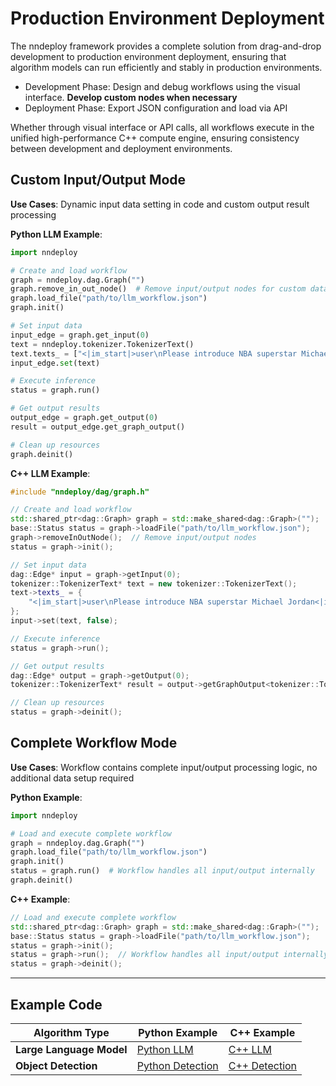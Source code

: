 
# Production Environment Deployment

The nndeploy framework provides a complete solution from drag-and-drop development to production environment deployment, ensuring that algorithm models can run efficiently and stably in production environments.

- Development Phase: Design and debug workflows using the visual interface. **Develop custom nodes when necessary**
- Deployment Phase: Export JSON configuration and load via API

Whether through visual interface or API calls, all workflows execute in the unified high-performance C++ compute engine, ensuring consistency between development and deployment environments.

## Custom Input/Output Mode

**Use Cases**: Dynamic input data setting in code and custom output result processing

**Python LLM Example**:

```python
import nndeploy

# Create and load workflow
graph = nndeploy.dag.Graph("")
graph.remove_in_out_node()  # Remove input/output nodes for custom data flow
graph.load_file("path/to/llm_workflow.json")
graph.init()

# Set input data
input_edge = graph.get_input(0)
text = nndeploy.tokenizer.TokenizerText()
text.texts_ = ["<|im_start|>user\nPlease introduce NBA superstar Michael Jordan<|im_end|>\n<|im_start|>assistant\n"]
input_edge.set(text)

# Execute inference
status = graph.run()

# Get output results
output_edge = graph.get_output(0)
result = output_edge.get_graph_output()

# Clean up resources
graph.deinit()
```

**C++ LLM Example**:

```cpp
#include "nndeploy/dag/graph.h"

// Create and load workflow
std::shared_ptr<dag::Graph> graph = std::make_shared<dag::Graph>("");
base::Status status = graph->loadFile("path/to/llm_workflow.json");
graph->removeInOutNode();  // Remove input/output nodes
status = graph->init();

// Set input data
dag::Edge* input = graph->getInput(0);
tokenizer::TokenizerText* text = new tokenizer::TokenizerText();
text->texts_ = {
    "<|im_start|>user\nPlease introduce NBA superstar Michael Jordan<|im_end|>\n<|im_start|>assistant\n"
};
input->set(text, false);

// Execute inference
status = graph->run();

// Get output results
dag::Edge* output = graph->getOutput(0);
tokenizer::TokenizerText* result = output->getGraphOutput<tokenizer::TokenizerText>();

// Clean up resources
status = graph->deinit();
```

## Complete Workflow Mode

**Use Cases**: Workflow contains complete input/output processing logic, no additional data setup required

**Python Example**:

```python
import nndeploy

# Load and execute complete workflow
graph = nndeploy.dag.Graph("")
graph.load_file("path/to/llm_workflow.json")
graph.init()
status = graph.run()  # Workflow handles all input/output internally
graph.deinit()
```

**C++ Example**:

```cpp
// Load and execute complete workflow
std::shared_ptr<dag::Graph> graph = std::make_shared<dag::Graph>("");
base::Status status = graph->loadFile("path/to/llm_workflow.json");
status = graph->init();
status = graph->run();  // Workflow handles all input/output internally
status = graph->deinit();
```

---

## Example Code

| Algorithm Type | Python Example | C++ Example |
| -------------- | -------------- | ----------- |
| **Large Language Model** | [Python LLM](https://github.com/nndeploy/nndeploy/blob/main/demo/llm/demo.py) | [C++ LLM](https://github.com/nndeploy/nndeploy/blob/main/demo/llm/demo.cc) |
| **Object Detection** | [Python Detection](https://github.com/nndeploy/nndeploy/blob/main/demo/detect/demo.py) | [C++ Detection](https://github.com/nndeploy/nndeploy/blob/main/demo/detect/demo.cc) |


